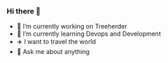 ### Hi there 👋

- 🔭 I’m currently working on Treeherder
- 🌱 I’m currently learning Devops and Development
- ✈️  I want to travel the world
- 💬 Ask me about anything

